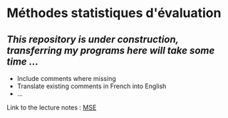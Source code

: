 # Méthodes statistiques d'évaluation

## *This repository is under construction, transferring my programs here will take some time ...*

- Include comments where missing
- Translate existing comments in French into English
- ...

Link to the lecture notes : [MSE](http://evens-salies.com/2024_MSE.pdf)
